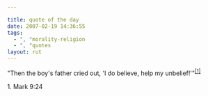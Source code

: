 ```yaml
---

title: quote of the day
date: 2007-02-19 14:36:55
tags:
  - ", "morality-religion
  - ", "quotes
layout: rut
---
```


"Then the boy's father cried out, 'I do believe, help my unbelief!'"<sup>[\[1\]][ref1]</sup>

<div markdown="1" class="postrefs">
1. Mark 9:24
</div>

[ref1]: http://www.usccb.org/nab/bible/mark/mark9.htm#v24 "Mark 9:24"

